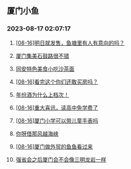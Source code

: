 ## 厦门小鱼 
### 2023-08-17 02:07:17

1. [[08-16]明日就发售，鱼塘里有人有意向的吗？](http://bbs.xmfish.com/read-htm-tid-18054866.html)

2. [厦门集美石鼓路很不错](http://bbs.xmfish.com/read-htm-tid-18054883.html)

3. [同安特色美食小吃沙茶面](http://bbs.xmfish.com/read-htm-tid-18054741.html)

4. [[08-16]看完这个你们还敢买房吗？](http://bbs.xmfish.com/read-htm-tid-18055129.html)

5. [年份酒为什么上档次！](http://bbs.xmfish.com/read-htm-tid-18054710.html)

6. [[08-16]重大喜讯，读高中免学费了](http://bbs.xmfish.com/read-htm-tid-18055013.html)

7. [[08-16]厦门小学可以带儿童手表吗](http://bbs.xmfish.com/read-htm-tid-18054893.html)

8. [你呀借那风越海峡](http://bbs.xmfish.com/read-htm-tid-18054828.html)

9. [[08-16]厦门做外贸的鱼鱼看过来](http://bbs.xmfish.com/read-htm-tid-18054881.html)

10. [强省会之后厦门会不会像三明龙岩一样](http://bbs.xmfish.com/read-htm-tid-18055132.html)

